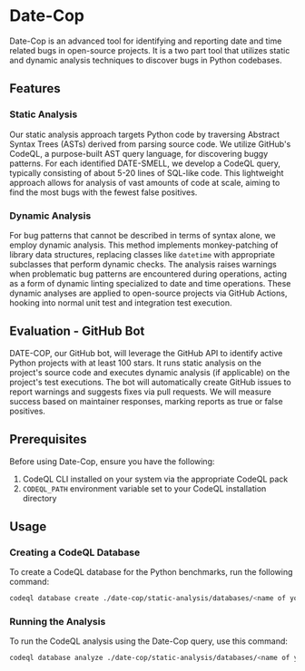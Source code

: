 # Date-Cop

Date-Cop is an advanced tool for identifying and reporting date and time related bugs in open-source projects. It is a two part tool that utilizes static and dynamic analysis techniques to discover bugs in Python codebases.

## Features

### Static Analysis

Our static analysis approach targets Python code by traversing Abstract Syntax Trees (ASTs) derived from parsing source code. We utilize GitHub's CodeQL, a purpose-built AST query language, for discovering buggy patterns. For each identified DATE-SMELL, we develop a CodeQL query, typically consisting of about 5-20 lines of SQL-like code. This lightweight approach allows for analysis of vast amounts of code at scale, aiming to find the most bugs with the fewest false positives.

### Dynamic Analysis

For bug patterns that cannot be described in terms of syntax alone, we employ dynamic analysis. This method implements monkey-patching of library data structures, replacing classes like `datetime` with appropriate subclasses that perform dynamic checks. The analysis raises warnings when problematic bug patterns are encountered during operations, acting as a form of dynamic linting specialized to date and time operations. These dynamic analyses are applied to open-source projects via GitHub Actions, hooking into normal unit test and integration test execution.

## Evaluation - GitHub Bot

DATE-COP, our GitHub bot, will leverage the GitHub API to identify active Python projects with at least 100 stars. It runs static analysis on the project's source code and executes dynamic analysis (if applicable) on the project's test executions. The bot will automatically create GitHub issues to report warnings and suggests fixes via pull requests. We will measure success based on maintainer responses, marking reports as true or false positives.

## Prerequisites

Before using Date-Cop, ensure you have the following:

1. CodeQL CLI installed on your system via the appropriate CodeQL pack
2. `CODEQL_PATH` environment variable set to your CodeQL installation directory

## Usage

### Creating a CodeQL Database

To create a CodeQL database for the Python benchmarks, run the following command:

```bash
codeql database create ./date-cop/static-analysis/databases/<name of your db> --language=python --source-root=./benchmarks/
```

### Running the Analysis

To run the CodeQL analysis using the Date-Cop query, use this command:

```bash
codeql database analyze ./date-cop/static-analysis/databases/<name of your db> ./date-cop/static-analysis/<name of your query>.ql --output=results.csv --format=csv --verbose --no-rerun=false
```
